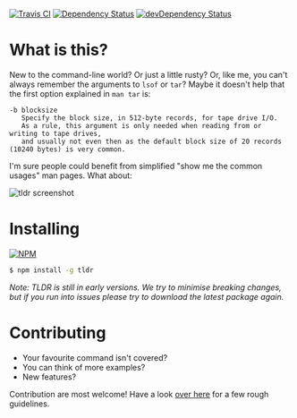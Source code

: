 [![Travis CI](https://api.travis-ci.org/rprieto/tldr.png)](https://travis-ci.org/rprieto/tldr) [![Dependency Status](https://david-dm.org/rprieto/tldr.png?theme=shields.io)](https://david-dm.org/rprieto/tldr) [![devDependency Status](https://david-dm.org/rprieto/tldr/dev-status.png?theme=shields.io)](https://david-dm.org/rprieto/tldr#info=devDependencies)

# What is this?

New to the command-line world? Or just a little rusty?
Or, like me, you can't always remember the arguments to `lsof` or `tar`?
Maybe it doesn't help that the first option explained in `man tar` is:

```
-b blocksize
   Specify the block size, in 512-byte records, for tape drive I/O.
   As a rule, this argument is only needed when reading from or writing to tape drives,
   and usually not even then as the default block size of 20 records (10240 bytes) is very common.
```

I'm sure people could benefit from simplified "show me the common usages" man pages.
What about:

![tldr screenshot](http://raw.github.com/rprieto/tldr/master/screenshot.png)


# Installing

[![NPM](https://nodei.co/npm/tldr.png)](https://www.npmjs.org/package/tldr)

```bash
$ npm install -g tldr
```

*Note: TLDR is still in early versions. We try to minimise breaking changes, but if you run into issues please try to download the latest package again.*

# Contributing

- Your favourite command isn't covered?
- You can think of more examples?
- New features?

Contribution are most welcome! Have a look [over here](https://github.com/rprieto/tldr/blob/master/CONTRIBUTING.md) for a few rough guidelines.

